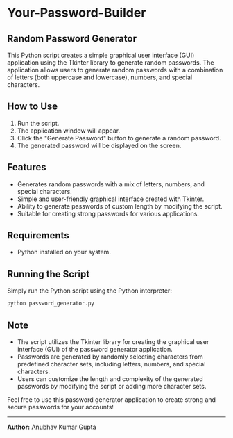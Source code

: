 # Your-Password-Builder

## Random Password Generator

This Python script creates a simple graphical user interface (GUI) application using the Tkinter library to generate random passwords. The application allows users to generate random passwords with a combination of letters (both uppercase and lowercase), numbers, and special characters.

## How to Use
1. Run the script.
2. The application window will appear.
3. Click the "Generate Password" button to generate a random password.
4. The generated password will be displayed on the screen.

## Features
- Generates random passwords with a mix of letters, numbers, and special characters.
- Simple and user-friendly graphical interface created with Tkinter.
- Ability to generate passwords of custom length by modifying the script.
- Suitable for creating strong passwords for various applications.

## Requirements
- Python installed on your system.

## Running the Script
Simply run the Python script using the Python interpreter:

```bash
python password_generator.py
```

## Note
- The script utilizes the Tkinter library for creating the graphical user interface (GUI) of the password generator application.
- Passwords are generated by randomly selecting characters from predefined character sets, including letters, numbers, and special characters.
- Users can customize the length and complexity of the generated passwords by modifying the script or adding more character sets.

Feel free to use this password generator application to create strong and secure passwords for your accounts!

---

**Author:** Anubhav Kumar Gupta

